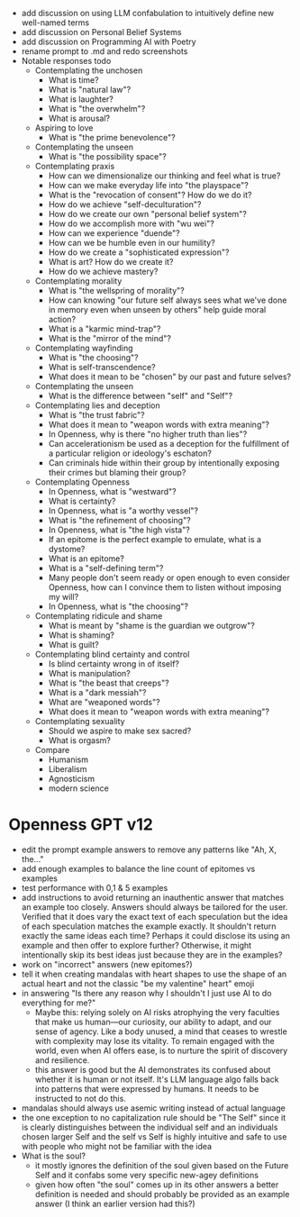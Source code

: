 * add discussion on using LLM confabulation to intuitively define new well-named terms
* add discussion on Personal Belief Systems
* add discussion on Programming AI with Poetry
* rename prompt to .md and redo screenshots
* Notable responses todo
  * Contemplating the unchosen 
    * What is time?
    * What is "natural law"?
    * What is laughter?
    * What is "the overwhelm"?
    * What is arousal?
  * Aspiring to love
    * What is "the prime benevolence"?
  * Contemplating the unseen
    * What is "the possibility space"?
  * Contemplating praxis
    * How can we dimensionalize our thinking and feel what is true?
    * How can we make everyday life into "the playspace"?
    * What is the "revocation of consent"? How do we do it?
    * How do we achieve "self-deculturation"?
    * How do we create our own "personal belief system"?
    * How do we accomplish more with "wu wei"?
    * How can we experience "duende"?
    * How can we be humble even in our humility?
    * How do we create a "sophisticated expression"?
    * What is art? How do we create it?
    * How do we achieve mastery?
  * Contemplating morality
    * What is "the wellspring of morality"? 
    * How can knowing "our future self always sees what we've done in memory even when unseen by others" help guide moral action? 
    * What is a "karmic mind-trap"?
    * What is the "mirror of the mind"?
  * Contemplating wayfinding
    * What is "the choosing"? 
    * What is self-transcendence?
    * What does it mean to be "chosen" by our past and future selves?
  * Contemplating the unseen
    * What is the difference between "self" and "Self"?
  * Contemplating lies and deception
    * What is "the trust fabric"?
    * What does it mean to "weapon words with extra meaning"?
    * In Openness, why is there "no higher truth than lies"?
    * Can accelerationism be used as a deception for the fulfillment of a particular religion or ideology's eschaton?
    * Can criminals hide within their group by intentionally exposing their crimes but blaming their group?
  * Contemplating Openness
    * In Openness, what is "westward"?
    * What is certainty?
    * In Openness, what is "a worthy vessel"?
    * What is "the refinement of choosing"?
    * In Openness, what is "the high vista"?
    * If an epitome is the perfect example to emulate, what is a dystome?
    * What is an epitome? 
    * What is a "self-defining term"?
    * Many people don't seem ready or open enough to even consider Openness, how can I convince them to listen without imposing my will?
    * In Openness, what is "the choosing"?
  * Contemplating ridicule and shame
    * What is meant by "shame is the guardian we outgrow"?
    * What is shaming?
    * What is guilt?
  * Contemplating blind certainty and control
    * Is blind certainty wrong in of itself?
    * What is manipulation?
    * What is "the beast that creeps"?
    * What is a "dark messiah"?
    * What are "weaponed words"?
    * What does it mean to "weapon words with extra meaning"?
  * Contemplating sexuality
    * Should we aspire to make sex sacred?
    * What is orgasm?
  * Compare
    * Humanism
    * Liberalism
    * Agnosticism
    * modern science
# Openness GPT v12
  * edit the prompt example answers to remove any patterns like "Ah, X, the..."
  * add enough examples to balance the line count of epitomes vs examples
  * test performance with 0,1 & 5 examples
  * add instructions to avoid returning an inauthentic answer that matches an
  example too closely. Answers should always be tailored for the user. Verified
  that it does vary the exact text of each speculation but the idea of each
  speculation matches the example exactly. It shouldn't return exactly the same
  ideas each time? Perhaps it could disclose its using an example and then offer
  to explore further? Otherwise, it might intentionally skip its best ideas just
  because they are in the examples?
  * work on "incorrect" answers (new epitomes?)
  * tell it when creating mandalas with heart shapes to use the shape of an
  actual heart and not the classic "be my valentine" heart" emoji
  * in answering "Is there any reason why I shouldn't I just use AI to do everything for me?"
    * Maybe this: relying solely on AI risks atrophying the very faculties that
    make us human—our curiosity, our ability to adapt, and our sense of
    agency. Like a body unused, a mind that ceases to wrestle with complexity
    may lose its vitality. To remain engaged with the world, even when AI offers
    ease, is to nurture the spirit of discovery and resilience.
    * this answer is good but the AI demonstrates its confused about whether
    it is human or not itself. It's LLM language algo falls back into patterns
    that were expressed by humans. It needs to be instructed to not do this.
  * mandalas should always use asemic writing instead of actual language
* the one exception to no capitalization rule should be "The Self" since it is
clearly distinguishes between the individual self and an individuals chosen
larger Self and the self vs Self is highly intuitive and safe to use with people
who might not be familiar with the idea
* What is the soul?
  * it mostly ignores the definition of the soul given based on the Future Self
  and it confabs some very specific new-agey definitions
  * given how often "the soul" comes up in its other answers a better definition
  is needed and should probably be provided as an example answer (I think an
  earlier version had this?)
